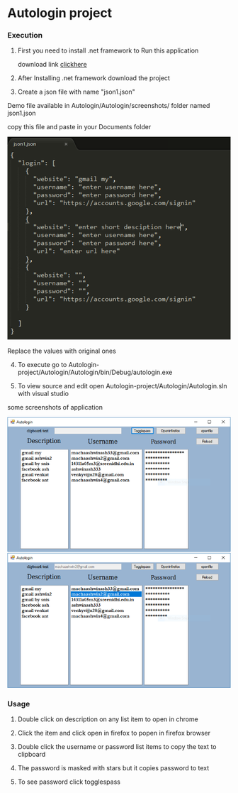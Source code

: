Autologin project
=================
### Execution 
1. First you need to install .net framework to Run this application

     download link [clickhere](https://github.com/user/repo/blob/branch/other_file.md)

2. After Installing .net framework download the project

3. Create a json file with name "json1.json"

  Demo file available in Autologin/Autologin/screenshots/ folder named json1.json
  
  copy this file and paste in your Documents folder 
  
  ![](Autologin/Autologin/screenshots/json.PNG)
   
  Replace the values with original ones

4. To execute go to Autologin-project/Autologin/Autologin/bin/Debug/autologin.exe

5. To view source and edit open Autologin-project/Autologin/Autologin.sln with visual studio
 
  some screenshots of application
  
  ![](Autologin/Autologin/screenshots/main.PNG)
  ![](Autologin/Autologin/screenshots/cliptext.PNG)
  
### Usage

 1. Double click on description on any list item to open in chrome

 2. Click the item and click open in firefox to popen in firefox browser

 3. Double click the username or password list items to copy the text to clipboard

 4. The password is masked with stars but it copies password to text

 5. To see password click togglespass
